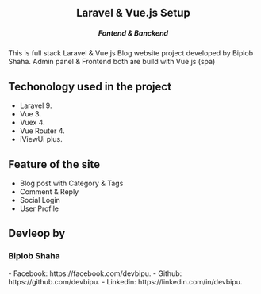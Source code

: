 <h2 align="center"> 
    Laravel & Vue.js Setup
</h2>
<h5 align="center">Fontend & Banckend </h5>

This is full stack Laravel & Vue.js Blog website project developed by Biplob Shaha. Admin panel & Frontend both are build with Vue js (spa) 





## Techonology used in the project
- Laravel 9.
- Vue 3.
- Vuex 4.
- Vue Router 4.
- iViewUi plus.


## Feature of the site

- Blog post with Category & Tags
- Comment & Reply
- Social Login
- User Profile





## Devleop by 
<h3>Biplob Shaha</h3>
- Facebook: https://facebook.com/devbipu.
- Github: https://github.com/devbipu.
- Linkedin: https://linkedin.com/in/devbipu.

